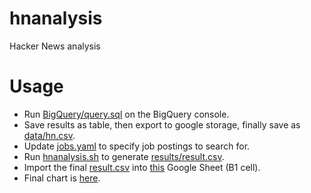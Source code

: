 # hnanalysis
Hacker News analysis

# Usage

- Run [BigQuery/query.sql](https://github.com/cncf/hnanalysis/blob/master/BigQuery/query.sql) on the BigQuery console.
- Save results as table, then export to google storage, finally save as [data/hn.csv](https://github.com/cncf/hnanalysis/blob/master/data/hn.csv).
- Update [jobs.yaml](https://github.com/cncf/hnanalysis/blob/master/jobs.yaml) to specify job postings to search for.
- Run [hnanalysis.sh](https://github.com/cncf/hnanalysis/blob/master/hnanalysis.sh) to generate [results/result.csv](https://github.com/cncf/hnanalysis/blob/master/results/result.csv).
- Import the final [result.csv](https://github.com/cncf/hnanalysis/blob/master/results/result.csv) into [this](https://docs.google.com/spreadsheets/d/1nVTk7rA9zObe0BgkWrCj34WdmfGllQEbePnGpO0L5Ys/edit?usp=sharing) Google Sheet (B1 cell).
- Final chart is [here](https://docs.google.com/spreadsheets/d/1nVTk7rA9zObe0BgkWrCj34WdmfGllQEbePnGpO0L5Ys/edit#gid=1756635924).
